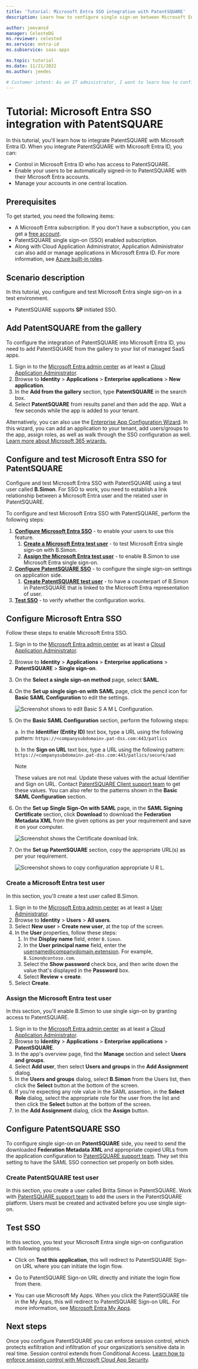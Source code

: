```yaml
---
title: 'Tutorial: Microsoft Entra SSO integration with PatentSQUARE'
description: Learn how to configure single sign-on between Microsoft Entra ID and PatentSQUARE.

author: jeevansd
manager: CelesteDG
ms.reviewer: celested
ms.service: entra-id
ms.subservice: saas-apps

ms.topic: tutorial
ms.date: 11/21/2022
ms.author: jeedes

# Customer intent: As an IT administrator, I want to learn how to configure single sign-on between Microsoft Entra ID and PatentSQUARE so that I can control who has access to PatentSQUARE, enable automatic sign-in with Microsoft Entra accounts, and manage my accounts in one central location.
---
```

# Tutorial: Microsoft Entra SSO integration with PatentSQUARE

In this tutorial, you'll learn how to integrate PatentSQUARE with Microsoft Entra ID. When you integrate PatentSQUARE with Microsoft Entra ID, you can:

* Control in Microsoft Entra ID who has access to PatentSQUARE.
* Enable your users to be automatically signed-in to PatentSQUARE with their Microsoft Entra accounts.
* Manage your accounts in one central location.

## Prerequisites

To get started, you need the following items:

* A Microsoft Entra subscription. If you don't have a subscription, you can get a [free account](https://azure.microsoft.com/free/).
* PatentSQUARE single sign-on (SSO) enabled subscription.
* Along with Cloud Application Administrator, Application Administrator can also add or manage applications in Microsoft Entra ID.
For more information, see [Azure built-in roles](~/identity/role-based-access-control/permissions-reference.md).

## Scenario description

In this tutorial, you configure and test Microsoft Entra single sign-on in a test environment.

* PatentSQUARE supports **SP** initiated SSO.

## Add PatentSQUARE from the gallery

To configure the integration of PatentSQUARE into Microsoft Entra ID, you need to add PatentSQUARE from the gallery to your list of managed SaaS apps.

1. Sign in to the [Microsoft Entra admin center](https://entra.microsoft.com) as at least a [Cloud Application Administrator](~/identity/role-based-access-control/permissions-reference.md#cloud-application-administrator).
1. Browse to **Identity** > **Applications** > **Enterprise applications** > **New application**.
1. In the **Add from the gallery** section, type **PatentSQUARE** in the search box.
1. Select **PatentSQUARE** from results panel and then add the app. Wait a few seconds while the app is added to your tenant.

 Alternatively, you can also use the [Enterprise App Configuration Wizard](https://portal.office.com/AdminPortal/home?Q=Docs#/azureadappintegration). In this wizard, you can add an application to your tenant, add users/groups to the app, assign roles, as well as walk through the SSO configuration as well. [Learn more about Microsoft 365 wizards.](/microsoft-365/admin/misc/azure-ad-setup-guides)

<a name='configure-and-test-azure-ad-sso-for-patentsquare'></a>

## Configure and test Microsoft Entra SSO for PatentSQUARE

Configure and test Microsoft Entra SSO with PatentSQUARE using a test user called **B.Simon**. For SSO to work, you need to establish a link relationship between a Microsoft Entra user and the related user in PatentSQUARE.

To configure and test Microsoft Entra SSO with PatentSQUARE, perform the following steps:

1. **[Configure Microsoft Entra SSO](#configure-azure-ad-sso)** - to enable your users to use this feature.
   1. **[Create a Microsoft Entra test user](#create-an-azure-ad-test-user)** - to test Microsoft Entra single sign-on with B.Simon.
   1. **[Assign the Microsoft Entra test user](#assign-the-azure-ad-test-user)** - to enable B.Simon to use Microsoft Entra single sign-on.
1. **[Configure PatentSQUARE SSO](#configure-patentsquare-sso)** - to configure the single sign-on settings on application side.
   1. **[Create PatentSQUARE test user](#create-patentsquare-test-user)** - to have a counterpart of B.Simon in PatentSQUARE that is linked to the Microsoft Entra representation of user.
1. **[Test SSO](#test-sso)** - to verify whether the configuration works.

<a name='configure-azure-ad-sso'></a>

## Configure Microsoft Entra SSO

Follow these steps to enable Microsoft Entra SSO.

1. Sign in to the [Microsoft Entra admin center](https://entra.microsoft.com) as at least a [Cloud Application Administrator](~/identity/role-based-access-control/permissions-reference.md#cloud-application-administrator).
1. Browse to **Identity** > **Applications** > **Enterprise applications** > **PatentSQUARE** > **Single sign-on**.
1. On the **Select a single sign-on method** page, select **SAML**.
1. On the **Set up single sign-on with SAML** page, click the pencil icon for **Basic SAML Configuration** to edit the settings.

   ![Screenshot shows to edit Basic S A M L Configuration.](common/edit-urls.png "Basic Configuration")

1. On the **Basic SAML Configuration** section, perform the following steps:

    a. In the **Identifier (Entity ID)** text box, type a URL using the following pattern:
    `https://<companysubdomain>.pat-dss.com:443/patlics`
    
	b. In the **Sign on URL** text box, type a URL using the following pattern:
    `https://<companysubdomain>.pat-dss.com:443/patlics/secure/aad`

	> [!NOTE]
	> These values are not real. Update these values with the actual Identifier and Sign on URL. Contact [PatentSQUARE Client support team](https://www.panasonic.com/jp/business/its/patentsquare.html) to get these values. You can also refer to the patterns shown in the **Basic SAML Configuration** section.

1. On the **Set up Single Sign-On with SAML** page, in the **SAML Signing Certificate** section, click **Download** to download the **Federation Metadata XML** from the given options as per your requirement and save it on your computer.

	![Screenshot shows the Certificate download link.](common/metadataxml.png "Certificate")

1. On the **Set up PatentSQUARE** section, copy the appropriate URL(s) as per your requirement.

	![Screenshot shows to copy configuration appropriate U R L.](common/copy-configuration-urls.png "Metadata")

<a name='create-an-azure-ad-test-user'></a>

### Create a Microsoft Entra test user 

In this section, you'll create a test user called B.Simon.

1. Sign in to the [Microsoft Entra admin center](https://entra.microsoft.com) as at least a [User Administrator](~/identity/role-based-access-control/permissions-reference.md#user-administrator).
1. Browse to **Identity** > **Users** > **All users**.
1. Select **New user** > **Create new user**, at the top of the screen.
1. In the **User** properties, follow these steps:
   1. In the **Display name** field, enter `B.Simon`.  
   1. In the **User principal name** field, enter the username@companydomain.extension. For example, `B.Simon@contoso.com`.
   1. Select the **Show password** check box, and then write down the value that's displayed in the **Password** box.
   1. Select **Review + create**.
1. Select **Create**.

<a name='assign-the-azure-ad-test-user'></a>

### Assign the Microsoft Entra test user

In this section, you'll enable B.Simon to use single sign-on by granting access to PatentSQUARE.

1. Sign in to the [Microsoft Entra admin center](https://entra.microsoft.com) as at least a [Cloud Application Administrator](~/identity/role-based-access-control/permissions-reference.md#cloud-application-administrator).
1. Browse to **Identity** > **Applications** > **Enterprise applications** > **PatentSQUARE**.
1. In the app's overview page, find the **Manage** section and select **Users and groups**.
1. Select **Add user**, then select **Users and groups** in the **Add Assignment** dialog.
1. In the **Users and groups** dialog, select **B.Simon** from the Users list, then click the **Select** button at the bottom of the screen.
1. If you're expecting any role value in the SAML assertion, in the **Select Role** dialog, select the appropriate role for the user from the list and then click the **Select** button at the bottom of the screen.
1. In the **Add Assignment** dialog, click the **Assign** button.

## Configure PatentSQUARE SSO

To configure single sign-on on **PatentSQUARE** side, you need to send the downloaded **Federation Metadata XML** and appropriate copied URLs from the application configuration to [PatentSQUARE support team](https://www.panasonic.com/jp/business/its/patentsquare.html). They set this setting to have the SAML SSO connection set properly on both sides.

### Create PatentSQUARE test user

In this section, you create a user called Britta Simon in PatentSQUARE. Work with [PatentSQUARE support team](https://www.panasonic.com/jp/business/its/patentsquare.html) to add the users in the PatentSQUARE platform. Users must be created and activated before you use single sign-on.

## Test SSO

In this section, you test your Microsoft Entra single sign-on configuration with following options. 

* Click on **Test this application**, this will redirect to PatentSQUARE Sign-on URL where you can initiate the login flow. 

* Go to PatentSQUARE Sign-on URL directly and initiate the login flow from there.

* You can use Microsoft My Apps. When you click the PatentSQUARE tile in the My Apps, this will redirect to PatentSQUARE Sign-on URL. For more information, see [Microsoft Entra My Apps](/azure/active-directory/manage-apps/end-user-experiences#azure-ad-my-apps).

## Next steps

Once you configure PatentSQUARE you can enforce session control, which protects exfiltration and infiltration of your organization’s sensitive data in real time. Session control extends from Conditional Access. [Learn how to enforce session control with Microsoft Cloud App Security](/cloud-app-security/proxy-deployment-aad).
